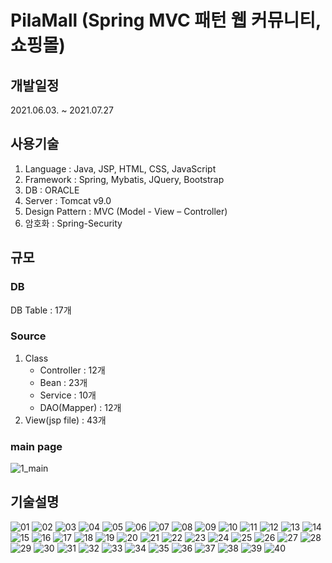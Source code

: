 # PilaMall (Spring MVC 패턴 웹 커뮤니티, 쇼핑몰)

## 개발일정
2021.06.03. ~ 2021.07.27

## 사용기술
1. Language : Java, JSP, HTML, CSS, JavaScript
2. Framework : Spring, Mybatis, JQuery, Bootstrap
3. DB : ORACLE
4. Server : Tomcat v9.0
5. Design Pattern : MVC (Model - View – Controller)
6. 암호화 : Spring-Security

## 규모
### DB
DB Table : 17개

### Source
1. Class
    - Controller : 12개 
    - Bean : 23개
    - Service : 10개
    - DAO(Mapper) : 12개 
2. View(jsp file) : 43개


### main page

![1_main](https://user-images.githubusercontent.com/75818141/128132546-a13930d2-af2d-46cf-b936-18bb90c60ab4.jpg)




## 기술설명
![01](https://user-images.githubusercontent.com/75818141/128134370-8c034d15-f3f3-4db5-9bd0-f02c9df5d10e.jpg)
![02](https://user-images.githubusercontent.com/75818141/128135148-d9a718f5-6772-434a-957c-ecb2fcf185d3.jpg)
![03](https://user-images.githubusercontent.com/75818141/128135154-bd9ab68c-b7f3-4d7f-954b-1ff9ae344f81.jpg)
![04](https://user-images.githubusercontent.com/75818141/128301215-af3651ff-2ffa-4c9b-b15c-c8cfee890174.jpg)
![05](https://user-images.githubusercontent.com/75818141/128300502-83fcaa98-b107-461f-8673-1341d8b86241.jpg)
![06](https://user-images.githubusercontent.com/75818141/128300504-127d6dad-a3ca-4cf6-96cb-35f5f8f9e378.jpg)
![07](https://user-images.githubusercontent.com/75818141/128300506-388f937e-6ba7-40de-b07a-0a9e71780353.jpg)
![08](https://user-images.githubusercontent.com/75818141/128300509-072243ff-424a-4db2-8610-2020763bde2e.jpg)
![09](https://user-images.githubusercontent.com/75818141/128300517-562d6d4e-ca45-41ff-a5c7-654f96da9336.jpg)
![10](https://user-images.githubusercontent.com/75818141/128300520-26a8de1d-b04d-43f3-9d7f-ae90ca3da25a.jpg)
![11](https://user-images.githubusercontent.com/75818141/128300523-cc75b501-999c-4159-a97c-6886dcb46b52.jpg)
![12](https://user-images.githubusercontent.com/75818141/128300526-31e62747-bb9b-4cca-8d74-5b2d567ec943.jpg)
![13](https://user-images.githubusercontent.com/75818141/128300533-8c51aa7d-acd1-435c-b4b5-9ca9a9c1bb24.jpg)
![14](https://user-images.githubusercontent.com/75818141/128300537-5e8b10c2-3e75-4bc0-bb1e-3b829132f5fa.jpg)
![15](https://user-images.githubusercontent.com/75818141/128300538-1b899f5c-8630-41a0-9508-a19333461523.jpg)
![16](https://user-images.githubusercontent.com/75818141/128300546-5e335f0f-2c86-4c9b-a88f-02015adcbe12.jpg)
![17](https://user-images.githubusercontent.com/75818141/128300548-554c9eca-9a5f-4709-a8a7-148a94254456.jpg)
![18](https://user-images.githubusercontent.com/75818141/128300550-4c9619f6-62d2-4a8f-bdf5-5c74500c0f14.jpg)
![19](https://user-images.githubusercontent.com/75818141/128300552-2b5cd9fa-46d9-4c7e-8420-661335617abb.jpg)
![20](https://user-images.githubusercontent.com/75818141/128300555-9f831d34-250b-4129-b72b-142119442826.jpg)
![21](https://user-images.githubusercontent.com/75818141/128300562-57dbb6b1-292a-4ca5-ba2e-a02a32252680.jpg)
![22](https://user-images.githubusercontent.com/75818141/128300564-cb1db6d1-ce1d-447c-a70f-78b6fc217b69.jpg)
![23](https://user-images.githubusercontent.com/75818141/128300571-02178b84-1997-4a5b-909f-42eda9c77dd6.jpg)
![24](https://user-images.githubusercontent.com/75818141/128300577-7fe71bba-78b4-413b-8a19-a936db34c9d3.jpg)
![25](https://user-images.githubusercontent.com/75818141/128300581-c88b7b9e-a0f7-426e-ba0d-cf78601adb4b.jpg)
![26](https://user-images.githubusercontent.com/75818141/128300585-b4b5288d-8ccf-4ca6-9479-9b4d7190806a.jpg)
![27](https://user-images.githubusercontent.com/75818141/128300588-6afaad27-e337-40ab-992d-d40bf126a05f.jpg)
![28](https://user-images.githubusercontent.com/75818141/128300590-7abf36ec-1448-493f-8924-4b7d279866e6.jpg)
![29](https://user-images.githubusercontent.com/75818141/128300595-1fac1fbf-541f-47c1-a106-a4118af2ed8e.jpg)
![30](https://user-images.githubusercontent.com/75818141/128300597-1ddebc99-416e-45c5-ab63-0c9c0a947c0b.jpg)
![31](https://user-images.githubusercontent.com/75818141/128300599-a27dc029-535e-4d1b-8a43-a2b7f2ed19e7.jpg)
![32](https://user-images.githubusercontent.com/75818141/128300601-96ca0c34-95b3-4389-9b9b-8b8181cc0f21.jpg)
![33](https://user-images.githubusercontent.com/75818141/128300607-0f60086c-6f48-4491-919d-78f900d39522.jpg)
![34](https://user-images.githubusercontent.com/75818141/128300613-b3ff6482-cf1c-43c5-9e3b-2138bce27d62.jpg)
![35](https://user-images.githubusercontent.com/75818141/128300619-c5f8f3a5-3a0d-4cc1-bf83-1f85b2f8ae97.jpg)
![36](https://user-images.githubusercontent.com/75818141/128300625-963abd85-397f-4776-b664-893debe5ce22.jpg)
![37](https://user-images.githubusercontent.com/75818141/128300637-5fb3b0f0-bf2e-4d66-9a37-ca395f95411e.jpg)
![38](https://user-images.githubusercontent.com/75818141/128300639-adebce53-1d5a-409d-92e4-000d7ac9d408.jpg)
![39](https://user-images.githubusercontent.com/75818141/128300649-d1102d2b-25d5-4114-a164-57f256caca68.jpg)
![40](https://user-images.githubusercontent.com/75818141/128300652-0be6b86a-20bf-499c-bd7d-8af49852aa0a.jpg)



